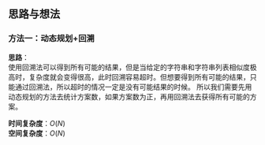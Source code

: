 ## 思路与想法
### 方法一：动态规划+回溯
**思路**：  
使用回溯法可以得到所有可能的结果，但是当给定的字符串和字符串列表相似度极高时，复杂度就会变得很高，此时回溯容易超时。但想要得到所有可能的结果，只能通过回溯法，所以超时的情况一定是没有可能结果的时候。
所以我们需要先用动态规划的方法去统计方案数，如果方案数为正，再用回溯法去获得所有可能的方案。


**时间复杂度**：*O*(*N*)  
**空间复杂度**：*O*(*N*)
